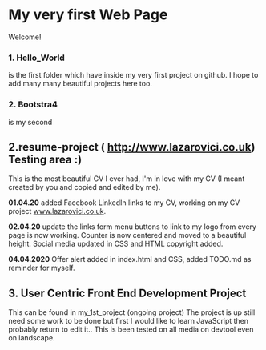 # My very first Web Page
Welcome!

### 1. Hello_World 
is the first folder which have inside my very first project on github.
I hope to add many many beautiful projects here too.

### 2. Bootstra4 
is my second

## 2.resume-project ( http://www.lazarovici.co.uk) Testing area :)
This is the most beautiful CV I ever had, I'm in love with my CV (I meant created by you and copied and edited by me).
   
   
**01.04.20** added Facebook LinkedIn links to my CV, working on my CV project www.lazarovici.co.uk.


**02.04.20** update the links form menu buttons to link to my logo from every page is now working.
    Counter is now centered and moved to a beautiful height.
    Social media updated in CSS and HTML copyright added.


 **04.04.2020**  Offer alert added in index.html and CSS, added TODO.md as reminder for myself.

## 3. User Centric Front End Development Project 
This can be found in my_1st_project (ongoing project)
The project is up still need some work to be done but first I would like to learn JavaScript
then probably return to edit it.. This is been tested on all media on devtool even on landscape. 